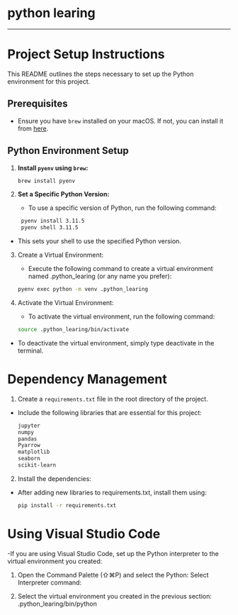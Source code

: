 # python learing
-----


# Project Setup Instructions

This README outlines the steps necessary to set up the Python environment for this project. 

## Prerequisites

- Ensure you have `brew` installed on your macOS. If not, you can install it from [here](https://brew.sh/).

## Python Environment Setup

1. **Install `pyenv` using `brew`:**
   ```bash
   brew install pyenv

2. **Set a Specific Python Version:**
   - To use a specific version of Python, run the following command:

   ```bash
    pyenv install 3.11.5
    pyenv shell 3.11.5

- This sets your shell to use the specified Python version.

3. Create a Virtual Environment:
   - Execute the following command to create a virtual environment named .python_learing (or any name you prefer):

   ```bash
   pyenv exec python -m venv .python_learing

4. Activate the Virtual Environment:

    - To activate the virtual environment, run the following command:
    
    ```bash
    source .python_learing/bin/activate

- To deactivate the virtual environment, simply type deactivate in the terminal.

# Dependency Management

1. Create a `requirements.txt` file in the root directory of the project.
- Include the following libraries that are essential for this project:
    ```bash
    jupyter
    numpy
    pandas
    Pyarrow
    matplotlib
    seaborn
    scikit-learn

2. Install the dependencies:
- After adding new libraries to requirements.txt, install them using:
    ```bash
    pip install -r requirements.txt

# Using Visual Studio Code

-If you are using Visual Studio Code, set up the Python interpreter to the virtual environment you created:

1. Open the Command Palette (⇧⌘P) and select the Python: Select Interpreter command:

2. Select the virtual environment you created in the previous section: .python_learing/bin/python


